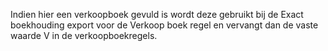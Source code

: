 Indien hier een verkoopboek gevuld is wordt deze gebruikt bij de Exact boekhouding export voor de Verkoop boek regel en vervangt dan de vaste waarde V in de verkoopboekregels.